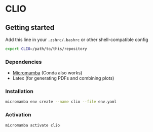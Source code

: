 # CLIO

## Getting started

Add this line in your `.zshrc/.bashrc` or other shell-compatible config

```bash
export CLIO=/path/to/this/repository
```

### Dependencies

- [Micromamba](https://mamba.readthedocs.io/en/latest/installation/micromamba-installation.html) (Conda also works)
- Latex (for generating PDFs and combining plots)

### Installation

```bash
micromamba env create --name clio --file env.yaml
```

### Activation

```bash
micromamba activate clio
```

